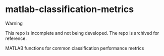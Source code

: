 # matlab-classification-metrics

> [!WARNING]
> This repo is incomplete and not being developed. The repo is archived for reference.

MATLAB functions for common classification performance metrics
